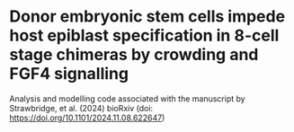 # Donor embryonic stem cells impede host epiblast specification in 8-cell stage chimeras by crowding and FGF4 signalling
Analysis and modelling code associated with the manuscript by Strawbridge, et al. (2024) bioRxiv (doi: https://doi.org/10.1101/2024.11.08.622647)

